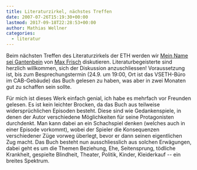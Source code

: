 ```yaml
---
title: Literaturzirkel, nächstes Treffen
date: 2007-07-26T15:19:30+00:00
lastmod: 2017-09-18T22:28:53+00:00
author: Mathias Wellner
categories:
  - literatur
---
```

Beim nächsten Treffen des Literaturzirkels der ETH werden wir [Mein Name sei Gantenbein](http://de.wikipedia.org/wiki/Mein_Name_sei_Gantenbein) von [Max Frisch](http://de.wikipedia.org/wiki/Max_Frisch) diskutieren. Literaturbegeisterte sind herzlich willkommen, sich der Diskussion anzuschliessen! Voraussetzung ist, bis zum Besprechungstermin (24.9. um 19:00, Ort ist das VSETH-Büro im CAB-Gebäude) das Buch gelesen zu haben, was aber in zwei Monaten gut zu schaffen sein sollte.

Für mich ist dieses Werk einfach genial, ich habe es mehrfach vor Freunden gelesen. Es ist kein leichter Brocken, da das Buch aus teilweise widersprüchlichen Episoden besteht. Diese sind wie Gedankenspiele, in denen der Autor verschiedene Möglichkeiten für seine Protagonisten durchdenkt. Man kann dabei an ein Schachspiel denken (welches auch in einer Episode vorkommt), wobei der Spieler die Konsequenzen verschiedener Züge vorweg überlegt, bevor er dann seinen eigentlichen Zug macht. Das Buch besteht nun ausschliesslich aus solchen Erwägungen, dabei geht es um die Themen Beziehung, Ehe, Seitensprung, tödliche Krankheit, gespielte Blindheit, Theater, Politik, Kinder, Kleiderkauf -- ein breites Spektrum.